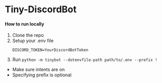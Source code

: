 # Tiny-DiscordBot


#### How to run locally
1. Clone the repo
2. Setup your .env file
    ```dotenv
    DISCORD_TOKEN=YourDiscordBotToken
    ```
3. Run `python -m tinybot --dotenvfile-path path/to/.env --prefix !`

- Make sure intents are on
- Specifying prefix is optional
